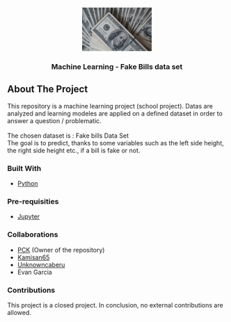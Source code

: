 <div id="top"></div>

<!-- PROJECT LOGO -->
<br />
<div align="center">
    <a href="https://github.com/PritamCharles/ML-Fake-bills-Dataset.git">
    <img src="readme-images/bills_illustration.png" alt="Logo" width="160" height="100">
  </a>

<h3 align="center">Machine Learning - Fake Bills data set</h3>
</div>

<!-- ABOUT THE PROJECT -->
## About The Project

This repository is a machine learning project (school project). Datas are analyzed and learning modeles are applied on a defined dataset in order to answer a question / problematic.</br></br>
The chosen dataset is : Fake bills Data Set</br>
The goal is to predict, thanks to some variables such as the left side height, the right side height etc., if a bill is fake or not.

### Built With

* [Python](https://www.python.org)

### Pre-requisities

* [Jupyter](https://jupyter.org)

### Collaborations

* [PCK](https://github.com/PritamCharles) (Owner of the repository)
* [Kamisan65](https://github.com/Kamisan65)
* [Unknowncaberu](https://github.com/Unknowncaberu)
* Evan Garcia

### Contributions

This project is a closed project. In conclusion, no external contributions are allowed.
